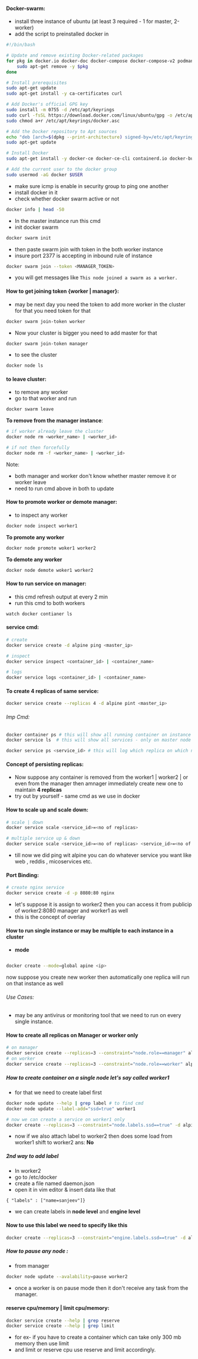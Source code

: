 #### Docker-swarm:

- install three instance of ubuntu (at least 3 required - 1 for master, 2-worker)
- add the script to preinstalled docker in

```bash
#!/bin/bash

# Update and remove existing Docker-related packages
for pkg in docker.io docker-doc docker-compose docker-compose-v2 podman-docker containerd runc; do
    sudo apt-get remove -y $pkg
done

# Install prerequisites
sudo apt-get update
sudo apt-get install -y ca-certificates curl

# Add Docker's official GPG key
sudo install -m 0755 -d /etc/apt/keyrings
sudo curl -fsSL https://download.docker.com/linux/ubuntu/gpg -o /etc/apt/keyrings/docker.asc
sudo chmod a+r /etc/apt/keyrings/docker.asc

# Add the Docker repository to Apt sources
echo "deb [arch=$(dpkg --print-architecture) signed-by=/etc/apt/keyrings/docker.asc] https://download.docker.com/linux/ubuntu $(lsb_release -cs) stable" | sudo tee /etc/apt/sources.list.d/docker.list > /dev/null
sudo apt-get update

# Install Docker
sudo apt-get install -y docker-ce docker-ce-cli containerd.io docker-buildx-plugin docker-compose-plugin

# Add the current user to the docker group
sudo usermod -aG docker $USER


```

- make sure icmp is enable in security group to ping one another
- install docker in it
- check whether docker swarm active or not

```bash
docker info | head -50
```

- In the master instance run this cmd
- init docker swarm

```bash
docker swarm init
```

- then paste swarm join with token in the both worker instance
- insure port 2377 is accepting in inbound rule of instance

```bash
docker swarm join --token <MANAGER_TOKEN>
```

- you will get messages like
  `This node joined a swarm as a worker.`

#### How to get joining token {worker | manager}:

- may be next day you need the token to add more worker in the cluster for that you need token for that

```bash
docker swarm join-token worker
```

- Now your cluster is bigger you need to add master for that

```bash
docker swarm join-token manager
```

- to see the cluster

```bash
docker node ls
```

#### to leave cluster:

- to remove any worker
- go to that worker and run

```bash
docker swarm leave
```

**To remove from the manager instance**:

```bash
# if worker already leave the cluster
docker node rm <worker_name> | <worker_id>

# if not then forcefully
docker node rm -f <worker_name> | <worker_id>

```

Note:

- both manager and worker don't know whether master remove it or worker leave
- need to run cmd above in both to update

#### How to promote worker or demote manager:

- to inspect any worker

```bash
docker node inspect worker1
```

**To promote any worker**

```bash
docker node promote woker1 worker2
```

**To demote any worker**

```bash
docker node demote woker1 worker2
```

#### How to run service on manager:

- this cmd refresh output at every 2 min
- run this cmd to both workers

```bash
watch docker contianer ls
```

#### service cmd:

```bash
# create
docker service create -d alpine ping <master_ip>

# inspect
docker service inspect <container_id> | <container_name>

# logs
docker service logs <container_id> | <container_name>
```

#### To create 4 replicas of same service:

```bash
docker service create --replicas 4 -d alpine pint <master_ip>
```

###### Imp Cmd:

```bash
docker container ps # this will show all running container on instance or node
docker service ls  # this will show all services - only on master node

docker service ps <service_id> # this will log which replica on which node

```

#### Concept of persisting replicas:

- Now suppose any container is removed from the worker1 | worker2 | or even from the manager then amnager immediately create new one to maintain **4 replicas**
- try out by yourself - same cmd as we use in docker

#### How to scale up and scale down:

```bash
# scale | down
docker service scale <service_id>=<no of replicas>

# multiple service up & down
docker service scale <service_id>=<no of replicas> <service_id>=<no of replicas>

```

- till now we did ping wit alpine you can do whatever service you want like web , reddis , micoservices etc.

#### Port Binding:

```bash
# create nginx service
docker service create -d -p 8080:80 nginx


```

- let's suppose it is assign to worker2
  then you can access it from publicip of worker2:8080
  manager and worker1 as well
- this is the concept of overlay

#### How to run single instance or may be multiple to each instance in a cluster

- **mode**

```bash

docker create --mode=global apine <ip>
```

now suppose you create new worker then automatically one replica will run on that instance as well

###### Use Cases:

- may be any antivirus or monitoring tool that we need to run on every single instance.

#### How to create all replicas on Manager or worker only

```bash
# on manager
docker service create --replicas=3 --constraint="node.role==manager" alpine ping <ip>
# on worker
docker service create --replicas=3 --constraint="node.role==worker" alpine ping <ip>
```

##### How to create container on a single node let's say called worker1

- for that we need to create label first

```bash
docker node update --help | grep label # to find cmd
docker node update --label-add="ssd=true" worker1

# now we can create a service on worker1 only
docker create --replicas=3 --constraint="node.labels.ssd==true" -d alpine ping <ip>


```

- now if we also attach label to worker2 then does some load from worker1 shift to worker2
  ans: **No**

##### 2nd way to add label

- In worker2
- go to /etc/docker
- create a file named daemon.json
- open it in vim editor & insert data like that

```vim
{ "labels" : ["name=sanjeev"]}

```

- we can create labels in **node level** and **engine level**

#### Now to use this label we need to specify like this

```bash
docker create --replicas=3 --constraint="engine.labels.ssd==true" -d alpine ping <ip>

```

##### How to pause any node :

- from manager

```bash
docker node update --avalability=pause worker2
```

- once a worker is on pause mode then it don't receive any task from the manager.

#### reserve cpu/memory | limit cpu/memory:

```bash
docker service create --help | grep reserve
docker service create --help | grep limit
```

- for ex- if you have to create a container which can take only 300 mb memory then use limit
- and limit or reserve cpu use reserve and limit accordingly.
